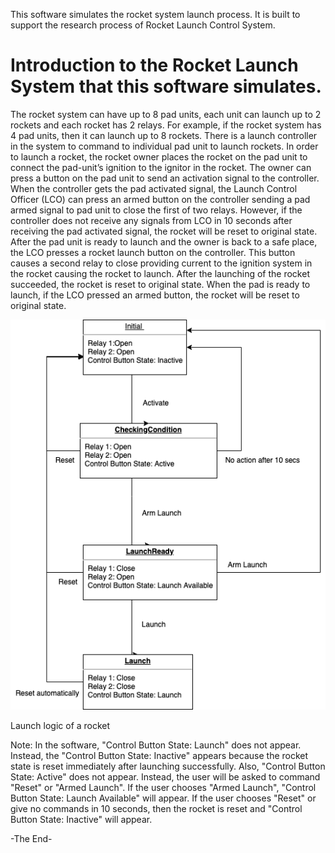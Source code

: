 This software simulates the rocket system launch process. It is built to support the research process of Rocket Launch Control System.

# Introduction to the Rocket Launch System that this software simulates.
The rocket system can have up to 8 pad units, each unit can launch up to 2 rockets and each rocket has 2 relays. For example, if the rocket system has 4 pad units, then it can launch up to 8 rockets. There is a launch controller in the system to command to individual pad unit to launch rockets. In order to launch a rocket, the rocket owner places the rocket on the pad unit to connect the pad-unit’s ignition to the ignitor in the rocket. The owner can press a button on the pad unit to send an activation signal to the controller. When the controller gets the pad activated signal, the Launch Control Officer (LCO) can press an armed button on the controller sending a pad armed signal to pad unit to close the first of two relays. However, if the controller does not receive any signals from LCO in 10 seconds after receiving the pad activated signal, the rocket will be reset to original state. After the pad unit is ready to launch and the owner is back to a safe place, the LCO presses a rocket launch button on the controller. This button causes a second relay to close providing current to the ignition system in the rocket causing the rocket to launch. After the launching of the rocket succeeded, the rocket is reset to original state. When the pad is ready to launch, if the LCO pressed an armed button, the rocket will be reset to original state.

![alt text](https://github.com/An-Nguyen-profile-umn/Rocket-launch-research-project/blob/master/Launch%20logic.png)

Launch logic of a rocket

Note: In the software, "Control Button State: Launch" does not appear. Instead, the "Control Button State: Inactive" appears because the rocket state is reset immediately after launching successfully. Also, "Control Button State: Active" does not appear. Instead, the user will be asked to command "Reset" or "Armed Launch". If the user chooses "Armed Launch", "Control Button State: Launch Available" will appear. If the user chooses "Reset" or give no commands in 10 seconds, then the rocket is reset and "Control Button State: Inactive" will appear.

-The End-
